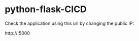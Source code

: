 # python-flask-CICD

Check the application using this url by changing the public IP:

http://<public-ip>:5000
